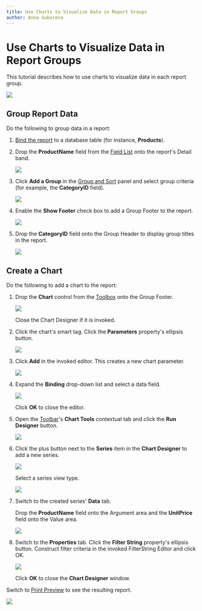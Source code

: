 ```yaml
---
title: Use Charts to Visualize Data in Report Groups
author: Anna Gubareva
---
```

# Use Charts to Visualize Data in Report Groups

This tutorial describes how to use charts to visualize data in each report group.

![](../../../../../images/eurd-win-chart-for-groups-result.png)

## Group Report Data

Do the following to group data in a report:

1. [Bind the report](../../bind-to-data.md) to a database table (for instance, **Products**).

1. Drop the **ProductName** field from the [Field List](../../report-designer-tools/ui-panels/field-list.md) onto the report's Detail band.

	![](../../../../../images/eurd-win-chart-for-groups-add-field-to-detail-band.png)

1. Click **Add a Group** in the [Group and Sort](../../report-designer-tools/ui-panels/group-and-sort-panel.md) panel and select group criteria (for example, the **CategoryID** field).

	![](../../../../../images/eurd-win-chart-for-groups-group-data.png)

1. Enable the **Show Footer** check box to add a Group Footer to the report.

	![](../../../../../images/eurd-win-chart-for-groups-show-footer.png)

1. Drop the **CategoryID** field onto the Group Header to display group titles in the report.

	![](../../../../../images/eurd-win-chart-for-groups-add-field-to-group-header.png)

## Create a Chart

Do the following to add a chart to the report:

1. Drop the **Chart** control from the [Toolbox](../../report-designer-tools/toolbox.md) onto the Group Footer.

	![](../../../../../images/eurd-win-chart-for-groups-add-chart.png)

    Close the Chart Designer if it is invoked.

1. Click the chart's smart tag. Click the **Parameters** property's ellipsis button.

	![](../../../../../images/eurd-win-chart-group-footer-click-parameters.png)

1. Click **Add** in the invoked editor. This creates a new chart parameter.

	![](../../../../../images/eurd-win-chart-group-footer-add-parameter.png)

1. Expand the **Binding** drop-down list and select a data field.

	![](../../../../../images/eurd-win-chart-group-footer-bind-parameter.png)

	Click **OK** to close the editor.

1. Open the [Toolbar](../../report-designer-tools/toolbar.md)'s **Chart Tools** contextual tab and click the **Run Designer** button.

	![](../../../../../images/eurd-win-chart-run-designer-button.png)

1. Click the plus button next to the **Series** item in the **Chart Designer** to add a new series.

	![](../../../../../images/eurd-win-chart-designer-add-series.png)

	Select a series view type.

	![](../../../../../images/eurd-win-chart-designer-select-view-type.png)

1. Switch to the created series' **Data** tab.
	
	Drop the **ProductName** field onto the Argument area and the **UnitPrice** field onto the Value area.
	
	![](../../../../../images/eurd-win-chart-for-groups-designer-data-settings.png)

1. Switch to the **Properties** tab. Click the **Filter String** property's ellipsis button. Construct filter criteria in the invoked FilterString Editor and click OK.
	
	![](../../../../../images/eurd-win-chart-for-groups-designer-data-filters.png)

	Click **OK** to close the **Chart Designer** window.

Switch to [Print Preview](../../preview-print-and-export-reports.md) to see the resulting report.

![](../../../../../images/eurd-win-chart-for-groups-result.png)